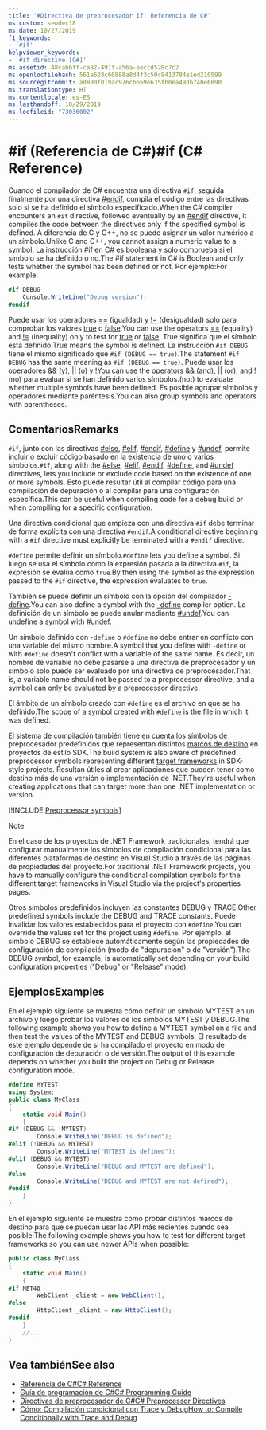 ```yaml
---
title: '#Directiva de preprocesador if: Referencia de C#'
ms.custom: seodec18
ms.date: 10/27/2019
f1_keywords:
- '#if'
helpviewer_keywords:
- '#if directive [C#]'
ms.assetid: 48cabbff-ca82-491f-a56a-eeccd528c7c2
ms.openlocfilehash: 561a628c60888a8d4f3c50c8413784e1ed210599
ms.sourcegitcommit: ad800f019ac976cb669e635fb0ea49db740e6890
ms.translationtype: HT
ms.contentlocale: es-ES
ms.lasthandoff: 10/29/2019
ms.locfileid: "73036002"
---
```

# <a name="if-c-reference"></a><span data-ttu-id="1fdfc-102">#if (Referencia de C#)</span><span class="sxs-lookup"><span data-stu-id="1fdfc-102">#if (C# Reference)</span></span>

<span data-ttu-id="1fdfc-103">Cuando el compilador de C# encuentra una directiva `#if`, seguida finalmente por una directiva [#endif](preprocessor-endif.md), compila el código entre las directivas solo si se ha definido el símbolo especificado.</span><span class="sxs-lookup"><span data-stu-id="1fdfc-103">When the C# compiler encounters an `#if` directive, followed eventually by an [#endif](preprocessor-endif.md) directive, it compiles the code between the directives only if the specified symbol is defined.</span></span> <span data-ttu-id="1fdfc-104">A diferencia de C y C++, no se puede asignar un valor numérico a un símbolo.</span><span class="sxs-lookup"><span data-stu-id="1fdfc-104">Unlike C and C++, you cannot assign a numeric value to a symbol.</span></span> <span data-ttu-id="1fdfc-105">La instrucción #if en C# es booleana y solo comprueba si el símbolo se ha definido o no.</span><span class="sxs-lookup"><span data-stu-id="1fdfc-105">The #if statement in C# is Boolean and only tests whether the symbol has been defined or not.</span></span> <span data-ttu-id="1fdfc-106">Por ejemplo:</span><span class="sxs-lookup"><span data-stu-id="1fdfc-106">For example:</span></span>

```csharp
#if DEBUG
    Console.WriteLine("Debug version");
#endif
```

<span data-ttu-id="1fdfc-107">Puede usar los operadores [==](../operators/equality-operators.md#equality-operator-) (igualdad) y [!=](../operators/equality-operators.md#inequality-operator-) (desigualdad) solo para comprobar los valores [true](../keywords/true-literal.md) o [false](../keywords/false-literal.md).</span><span class="sxs-lookup"><span data-stu-id="1fdfc-107">You can use the operators [==](../operators/equality-operators.md#equality-operator-) (equality) and [!=](../operators/equality-operators.md#inequality-operator-) (inequality) only to test for [true](../keywords/true-literal.md) or [false](../keywords/false-literal.md).</span></span> <span data-ttu-id="1fdfc-108">True significa que el símbolo está definido.</span><span class="sxs-lookup"><span data-stu-id="1fdfc-108">True means the symbol is defined.</span></span> <span data-ttu-id="1fdfc-109">La instrucción `#if DEBUG` tiene el mismo significado que `#if (DEBUG == true)`.</span><span class="sxs-lookup"><span data-stu-id="1fdfc-109">The statement `#if DEBUG` has the same meaning as `#if (DEBUG == true)`.</span></span> <span data-ttu-id="1fdfc-110">Puede usar los operadores [&&](../operators/boolean-logical-operators.md#conditional-logical-and-operator-) (y), [&#124;&#124;](../operators/boolean-logical-operators.md#conditional-logical-or-operator-) (o) y [!](../operators/boolean-logical-operators.md#logical-negation-operator-)</span><span class="sxs-lookup"><span data-stu-id="1fdfc-110">You can use the operators [&&](../operators/boolean-logical-operators.md#conditional-logical-and-operator-) (and), [&#124;&#124;](../operators/boolean-logical-operators.md#conditional-logical-or-operator-) (or), and [!](../operators/boolean-logical-operators.md#logical-negation-operator-)</span></span> <span data-ttu-id="1fdfc-111">(no) para evaluar si se han definido varios símbolos.</span><span class="sxs-lookup"><span data-stu-id="1fdfc-111">(not) to evaluate whether multiple symbols have been defined.</span></span> <span data-ttu-id="1fdfc-112">Es posible agrupar símbolos y operadores mediante paréntesis.</span><span class="sxs-lookup"><span data-stu-id="1fdfc-112">You can also group symbols and operators with parentheses.</span></span>

## <a name="remarks"></a><span data-ttu-id="1fdfc-113">Comentarios</span><span class="sxs-lookup"><span data-stu-id="1fdfc-113">Remarks</span></span>

<span data-ttu-id="1fdfc-114">`#if`, junto con las directivas [#else](preprocessor-else.md), [#elif](preprocessor-elif.md), [#endif](preprocessor-endif.md), [#define](preprocessor-define.md) y [#undef](preprocessor-undef.md), permite incluir o excluir código basado en la existencia de uno o varios símbolos.</span><span class="sxs-lookup"><span data-stu-id="1fdfc-114">`#if`, along with the [#else](preprocessor-else.md), [#elif](preprocessor-elif.md), [#endif](preprocessor-endif.md), [#define](preprocessor-define.md), and [#undef](preprocessor-undef.md) directives, lets you include or exclude code based on the existence of one or more symbols.</span></span> <span data-ttu-id="1fdfc-115">Esto puede resultar útil al compilar código para una compilación de depuración o al compilar para una configuración específica.</span><span class="sxs-lookup"><span data-stu-id="1fdfc-115">This can be useful when compiling code for a debug build or when compiling for a specific configuration.</span></span>

<span data-ttu-id="1fdfc-116">Una directiva condicional que empieza con una directiva `#if` debe terminar de forma explícita con una directiva `#endif`.</span><span class="sxs-lookup"><span data-stu-id="1fdfc-116">A conditional directive beginning with a `#if` directive must explicitly be terminated with a `#endif` directive.</span></span>

<span data-ttu-id="1fdfc-117">`#define` permite definir un símbolo.</span><span class="sxs-lookup"><span data-stu-id="1fdfc-117">`#define` lets you define a symbol.</span></span> <span data-ttu-id="1fdfc-118">Si luego se usa el símbolo como la expresión pasada a la directiva `#if`, la expresión se evalúa como `true`.</span><span class="sxs-lookup"><span data-stu-id="1fdfc-118">By then using the symbol as the expression passed to the `#if` directive, the expression evaluates to `true`.</span></span>

<span data-ttu-id="1fdfc-119">También se puede definir un símbolo con la opción del compilador [-define](../compiler-options/define-compiler-option.md).</span><span class="sxs-lookup"><span data-stu-id="1fdfc-119">You can also define a symbol with the [-define](../compiler-options/define-compiler-option.md) compiler option.</span></span> <span data-ttu-id="1fdfc-120">La definición de un símbolo se puede anular mediante [#undef](preprocessor-undef.md).</span><span class="sxs-lookup"><span data-stu-id="1fdfc-120">You can undefine a symbol with [#undef](preprocessor-undef.md).</span></span>

<span data-ttu-id="1fdfc-121">Un símbolo definido con `-define` o `#define` no debe entrar en conflicto con una variable del mismo nombre.</span><span class="sxs-lookup"><span data-stu-id="1fdfc-121">A symbol that you define with `-define` or with `#define` doesn't conflict with a variable of the same name.</span></span> <span data-ttu-id="1fdfc-122">Es decir, un nombre de variable no debe pasarse a una directiva de preprocesador y un símbolo solo puede ser evaluado por una directiva de preprocesador.</span><span class="sxs-lookup"><span data-stu-id="1fdfc-122">That is, a variable name should not be passed to a preprocessor directive, and a symbol can only be evaluated by a preprocessor directive.</span></span>

<span data-ttu-id="1fdfc-123">El ámbito de un símbolo creado con `#define` es el archivo en que se ha definido.</span><span class="sxs-lookup"><span data-stu-id="1fdfc-123">The scope of a symbol created with `#define` is the file in which it was defined.</span></span>

<span data-ttu-id="1fdfc-124">El sistema de compilación también tiene en cuenta los símbolos de preprocesador predefinidos que representan distintos [marcos de destino](../../../standard/frameworks.md) en proyectos de estilo SDK.</span><span class="sxs-lookup"><span data-stu-id="1fdfc-124">The build system is also aware of predefined preprocessor symbols representing different [target frameworks](../../../standard/frameworks.md) in SDK-style projects.</span></span> <span data-ttu-id="1fdfc-125">Resultan útiles al crear aplicaciones que pueden tener como destino más de una versión o implementación de .NET.</span><span class="sxs-lookup"><span data-stu-id="1fdfc-125">They're useful when creating applications that can target more than one .NET implementation or version.</span></span>

[!INCLUDE [Preprocessor symbols](~/includes/preprocessor-symbols.md)]

> [!NOTE]
> <span data-ttu-id="1fdfc-126">En el caso de los proyectos de .NET Framework tradicionales, tendrá que configurar manualmente los símbolos de compilación condicional para las diferentes plataformas de destino en Visual Studio a través de las páginas de propiedades del proyecto.</span><span class="sxs-lookup"><span data-stu-id="1fdfc-126">For traditional .NET Framework projects, you have to manually configure the conditional compilation symbols for the different target frameworks in Visual Studio via the project's properties pages.</span></span>

<span data-ttu-id="1fdfc-127">Otros símbolos predefinidos incluyen las constantes DEBUG y TRACE.</span><span class="sxs-lookup"><span data-stu-id="1fdfc-127">Other predefined symbols include the DEBUG and TRACE constants.</span></span> <span data-ttu-id="1fdfc-128">Puede invalidar los valores establecidos para el proyecto con `#define`.</span><span class="sxs-lookup"><span data-stu-id="1fdfc-128">You can override the values set for the project using `#define`.</span></span> <span data-ttu-id="1fdfc-129">Por ejemplo, el símbolo DEBUG se establece automáticamente según las propiedades de configuración de compilación (modo de "depuración" o de "versión").</span><span class="sxs-lookup"><span data-stu-id="1fdfc-129">The DEBUG symbol, for example, is automatically set depending on your build configuration properties ("Debug" or "Release" mode).</span></span>

## <a name="examples"></a><span data-ttu-id="1fdfc-130">Ejemplos</span><span class="sxs-lookup"><span data-stu-id="1fdfc-130">Examples</span></span>

<span data-ttu-id="1fdfc-131">En el ejemplo siguiente se muestra cómo definir un símbolo MYTEST en un archivo y luego probar los valores de los símbolos MYTEST y DEBUG.</span><span class="sxs-lookup"><span data-stu-id="1fdfc-131">The following example shows you how to define a MYTEST symbol on a file and then test the values of the MYTEST and DEBUG symbols.</span></span> <span data-ttu-id="1fdfc-132">El resultado de este ejemplo depende de si ha compilado el proyecto en modo de configuración de depuración o de versión.</span><span class="sxs-lookup"><span data-stu-id="1fdfc-132">The output of this example depends on whether you built the project on Debug or Release configuration mode.</span></span>

```csharp
#define MYTEST
using System;
public class MyClass
{
    static void Main()
    {
#if (DEBUG && !MYTEST)
        Console.WriteLine("DEBUG is defined");
#elif (!DEBUG && MYTEST)
        Console.WriteLine("MYTEST is defined");
#elif (DEBUG && MYTEST)
        Console.WriteLine("DEBUG and MYTEST are defined");  
#else
        Console.WriteLine("DEBUG and MYTEST are not defined");
#endif
    }
}
```

<span data-ttu-id="1fdfc-133">En el ejemplo siguiente se muestra cómo probar distintos marcos de destino para que se puedan usar las API más recientes cuando sea posible:</span><span class="sxs-lookup"><span data-stu-id="1fdfc-133">The following example shows you how to test for different target frameworks so you can use newer APIs when possible:</span></span>

```csharp
public class MyClass
{
    static void Main()
    {
#if NET40
        WebClient _client = new WebClient();
#else
        HttpClient _client = new HttpClient();
#endif
    }
    //...
}
```

## <a name="see-also"></a><span data-ttu-id="1fdfc-134">Vea también</span><span class="sxs-lookup"><span data-stu-id="1fdfc-134">See also</span></span>

- [<span data-ttu-id="1fdfc-135">Referencia de C#</span><span class="sxs-lookup"><span data-stu-id="1fdfc-135">C# Reference</span></span>](../index.md)
- [<span data-ttu-id="1fdfc-136">Guía de programación de C#</span><span class="sxs-lookup"><span data-stu-id="1fdfc-136">C# Programming Guide</span></span>](../../programming-guide/index.md)
- [<span data-ttu-id="1fdfc-137">Directivas de preprocesador de C#</span><span class="sxs-lookup"><span data-stu-id="1fdfc-137">C# Preprocessor Directives</span></span>](index.md)
- [<span data-ttu-id="1fdfc-138">Cómo: Compilación condicional con Trace y Debug</span><span class="sxs-lookup"><span data-stu-id="1fdfc-138">How to: Compile Conditionally with Trace and Debug</span></span>](../../../framework/debug-trace-profile/how-to-compile-conditionally-with-trace-and-debug.md)
